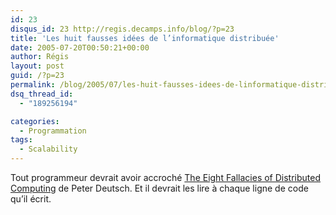 ```yaml
---
id: 23
disqus_id: 23 http://regis.decamps.info/blog/?p=23
title: 'Les huit fausses idées de l’informatique distribuée'
date: 2005-07-20T00:50:21+00:00
author: Régis
layout: post
guid: /?p=23
permalink: /blog/2005/07/les-huit-fausses-idees-de-linformatique-distribuee/
dsq_thread_id:
  - "189256194"

categories:
  - Programmation
tags:
  - Scalability
---
```

Tout programmeur devrait avoir accroché [The Eight Fallacies of Distributed Computing](http://today.java.net/jag/Fallacies.html) de Peter Deutsch. Et il devrait les lire à chaque ligne de code qu’il écrit.

